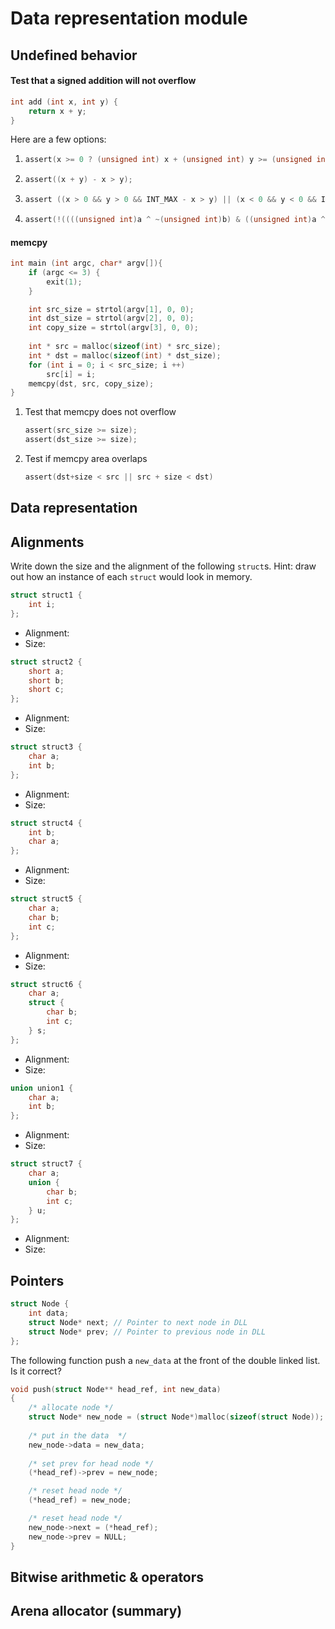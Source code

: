# Data representation module

## Undefined behavior

#### Test that a signed addition will not overflow
```c
int add (int x, int y) {
    return x + y;
}
```
Here are a few options:
1. ```c
   assert(x >= 0 ? (unsigned int) x + (unsigned int) y >= (unsigned int) y :(unsigned int) x + (unsigned int) y < (unsigned int) y);
   ```
2. ```c
   assert((x + y) - x > y);
   ```
3. ```c
   assert ((x > 0 && y > 0 && INT_MAX - x > y) || (x < 0 && y < 0 && INT_MIN - x < y));
   ```
1. ```c
   assert(!((((unsigned int)a ^ ~(unsigned int)b) & ((unsigned int)a ^ (unsigned int)(a+b))) & 0x80000000));
   ```

#### memcpy
```c
int main (int argc, char* argv[]){
    if (argc <= 3) {
        exit(1);
    }

    int src_size = strtol(argv[1], 0, 0);
    int dst_size = strtol(argv[2], 0, 0);
    int copy_size = strtol(argv[3], 0, 0);
    
    int * src = malloc(sizeof(int) * src_size); 
    int * dst = malloc(sizeof(int) * dst_size);
    for (int i = 0; i < src_size; i ++)
        src[i] = i;
    memcpy(dst, src, copy_size);
}
```
1. Test that memcpy does not overflow
    ```c
    assert(src_size >= size);
    assert(dst_size >= size);
    ```
2. Test if memcpy area overlaps
   ```c
   assert(dst+size < src || src + size < dst)
   ```

<!-- 
assert(dst!=NULL);
    assert(src!=NULL); 
-->



## Data representation


## Alignments

Write down the size and the alignment of the following `struct`s. Hint: draw out how an instance of each `struct` would look in memory.

```c
struct struct1 {
    int i;
};
```
* Alignment:
* Size:

```c
struct struct2 {
    short a;
    short b;
    short c;
};
```
* Alignment:
* Size:

```c
struct struct3 {
    char a;
    int b;
};
```
* Alignment:
* Size:

```c
struct struct4 {
    int b;
    char a;
};
```
* Alignment:
* Size:

```c
struct struct5 {
    char a;
    char b;
    int c;
};
```
* Alignment:
* Size:

```c
struct struct6 {
    char a;
    struct {
        char b;
        int c;
    } s;
};
```
* Alignment:
* Size:

```c
union union1 {
    char a;
    int b;
};
```
* Alignment:
* Size:

```c
struct struct7 {
    char a;
    union {
        char b;
        int c;
    } u;
};
```
* Alignment:
* Size:

## Pointers

```c
struct Node { 
    int data; 
    struct Node* next; // Pointer to next node in DLL 
    struct Node* prev; // Pointer to previous node in DLL 
};
```

The following function push a `new_data` at the front of the double linked list. Is it correct? 
```c
void push(struct Node** head_ref, int new_data) 
{ 
    /* allocate node */
    struct Node* new_node = (struct Node*)malloc(sizeof(struct Node)); 
  
    /* put in the data  */
    new_node->data = new_data; 
  
    /* set prev for head node */
    (*head_ref)->prev = new_node;

    /* reset head node */
    (*head_ref) = new_node;

    /* reset head node */
    new_node->next = (*head_ref); 
    new_node->prev = NULL;
}
```

## Bitwise arithmetic & operators




## Arena allocator (summary)




<!-- 
bugs: Check NULL of head_ref
orders matter. 
Write single linked list first?
Compare performance of single list and double linked in sorting?

    /* 3. Make next of new node as head and previous as NULL */
    new_node->next = (*head_ref); 
    new_node->prev = NULL; 
  
    /* 4. change prev of head node to new node */
    if ((*head_ref) != NULL) 
        (*head_ref)->prev = new_node; 
  
    /* 5. move the head to point to the new node */
    (*head_ref) = new_node;  
    
-->